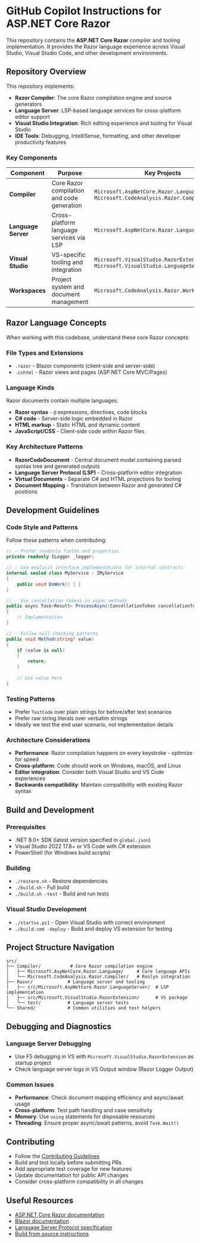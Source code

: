 ﻿# GitHub Copilot Instructions for ASP.NET Core Razor

This repository contains the **ASP.NET Core Razor** compiler and tooling implementation. It provides the Razor language experience across Visual Studio, Visual Studio Code, and other development environments.

## Repository Overview

This repository implements:

- **Razor Compiler**: The core Razor compilation engine and source generators
- **Language Server**: LSP-based language services for cross-platform editor support
- **Visual Studio Integration**: Rich editing experience and tooling for Visual Studio 
- **IDE Tools**: Debugging, IntelliSense, formatting, and other developer productivity features

### Key Components

| Component | Purpose | Key Projects |
|-----------|---------|--------------|
| **Compiler** | Core Razor compilation and code generation | `Microsoft.AspNetCore.Razor.Language`, `Microsoft.CodeAnalysis.Razor.Compiler` |
| **Language Server** | Cross-platform language services via LSP | `Microsoft.AspNetCore.Razor.LanguageServer` |
| **Visual Studio** | VS-specific tooling and integration | `Microsoft.VisualStudio.RazorExtension`, `Microsoft.VisualStudio.LanguageServices.Razor` |
| **Workspaces** | Project system and document management | `Microsoft.CodeAnalysis.Razor.Workspaces` |

## Razor Language Concepts

When working with this codebase, understand these core Razor concepts:

### File Types and Extensions
- `.razor` - Blazor components (client-side and server-side)
- `.cshtml` - Razor views and pages (ASP.NET Core MVC/Pages)

### Language Kinds
Razor documents contain multiple languages:
- **Razor syntax** - `@` expressions, directives, code blocks
- **C# code** - Server-side logic embedded in Razor
- **HTML markup** - Static HTML and dynamic content
- **JavaScript/CSS** - Client-side code within Razor files

### Key Architecture Patterns
- **RazorCodeDocument** - Central document model containing parsed syntax tree and generated outputs
- **Language Server Protocol (LSP)** - Cross-platform editor integration
- **Virtual Documents** - Separate C# and HTML projections for tooling
- **Document Mapping** - Translation between Razor and generated C# positions

## Development Guidelines

### Code Style and Patterns

Follow these patterns when contributing:

```csharp
// ✅ Prefer readonly fields and properties
private readonly ILogger _logger;

// ✅ Use explicit interface implementations for internal contracts
internal sealed class MyService : IMyService
{
    public void DoWork() { }
}

// ✅ Use cancellation tokens in async methods
public async Task<Result> ProcessAsync(CancellationToken cancellationToken)
{
    // Implementation
}

// ✅ Follow null-checking patterns
public void Method(string? value)
{
    if (value is null)
    {
        return;
    }
    
    // Use value here
}
```

### Testing Patterns

- Prefer `TestCode` over plain strings for before/after test scenarios
- Prefer raw string literals over verbatim strings
- Ideally we test the end user scenario, not implementation details

### Architecture Considerations

- **Performance**: Razor compilation happens on every keystroke - optimize for speed
- **Cross-platform**: Code should work on Windows, macOS, and Linux
- **Editor integration**: Consider both Visual Studio and VS Code experiences
- **Backwards compatibility**: Maintain compatibility with existing Razor syntax

## Build and Development

### Prerequisites
- .NET 8.0+ SDK (latest version specified in `global.json`)
- Visual Studio 2022 17.8+ or VS Code with C# extension
- PowerShell (for Windows build scripts)

### Building
- `./restore.sh` - Restore dependencies
- `./build.sh` - Full build
- `./build.sh -test` - Build and run tests

### Visual Studio Development
- `./startvs.ps1` - Open Visual Studio with correct environment
- `./build.cmd -deploy` - Build and deploy VS extension for testing

## Project Structure Navigation

```
src/
├── Compiler/           # Core Razor compilation engine
│   ├── Microsoft.AspNetCore.Razor.Language/     # Core language APIs
│   └── Microsoft.CodeAnalysis.Razor.Compiler/   # Roslyn integration
├── Razor/             # Language server and tooling
│   ├── src/Microsoft.AspNetCore.Razor.LanguageServer/  # LSP implementation
│   ├── src/Microsoft.VisualStudio.RazorExtension/      # VS package
│   └── test/          # Language server tests
└── Shared/            # Common utilities and test helpers
```

## Debugging and Diagnostics

### Language Server Debugging
- Use F5 debugging in VS with `Microsoft.VisualStudio.RazorExtension` as startup project
- Check language server logs in VS Output window (Razor Logger Output)

### Common Issues
- **Performance**: Check document mapping efficiency and async/await usage
- **Cross-platform**: Test path handling and case sensitivity
- **Memory**: Use `using` statements for disposable resources
- **Threading**: Ensure proper async/await patterns, avoid `Task.Wait()`

## Contributing

- Follow the [Contributing Guidelines](CONTRIBUTING.md)
- Build and test locally before submitting PRs
- Add appropriate test coverage for new features
- Update documentation for public API changes
- Consider cross-platform compatibility in all changes

## Useful Resources

- [ASP.NET Core Razor documentation](https://docs.microsoft.com/aspnet/core/razor-pages)
- [Blazor documentation](https://learn.microsoft.com/en-gb/aspnet/core/blazor/?)
- [Language Server Protocol specification](https://microsoft.github.io/language-server-protocol/)
- [Build from source instructions](docs/contributing/BuildFromSource.md)